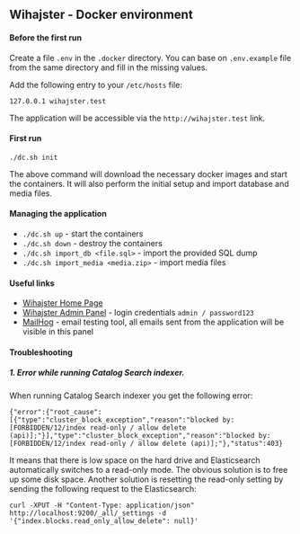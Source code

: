 ## Wihajster - Docker environment

#### Before the first run

Create a file `.env` in the `.docker` directory. You can base on `.env.example` file from the same directory and fill in the missing values.

Add the following entry to your `/etc/hosts` file:
```
127.0.0.1 wihajster.test
```
The application will be accessible via the `http://wihajster.test` link.

#### First run
```
./dc.sh init
```
The above command will download the necessary docker images and start the containers. It will also perform the initial setup and import database and media files.

#### Managing the application
* `./dc.sh up` - start the containers
* `./dc.sh down` - destroy the containers
* `./dc.sh import_db <file.sql>` - import the provided SQL dump 
* `./dc.sh import_media <media.zip>` - import media files

#### Useful links
* [Wihajster Home Page](http://wihajster.test)
* [Wihajster Admin Panel](http://wihajster.test/admin) - login credentials `admin / password123`
* [MailHog](127.0.0.1:8025) - email testing tool, all emails sent from the application will be visible in this panel

#### Troubleshooting

##### 1. Error while running Catalog Search indexer.

When running Catalog Search indexer you get the following error:

```
{"error":{"root_cause":[{"type":"cluster_block_exception","reason":"blocked by: [FORBIDDEN/12/index read-only / allow delete (api)];"}],"type":"cluster_block_exception","reason":"blocked by: [FORBIDDEN/12/index read-only / allow delete (api)];"},"status":403}
```

It means that there is low space on the hard drive and Elasticsearch automatically switches to a read-only mode. The obvious solution is to free up some disk space. Another solution is resetting the read-only setting by sending the following request to the Elasticsearch:

```
curl -XPUT -H "Content-Type: application/json" http://localhost:9200/_all/_settings -d '{"index.blocks.read_only_allow_delete": null}'
``` 
